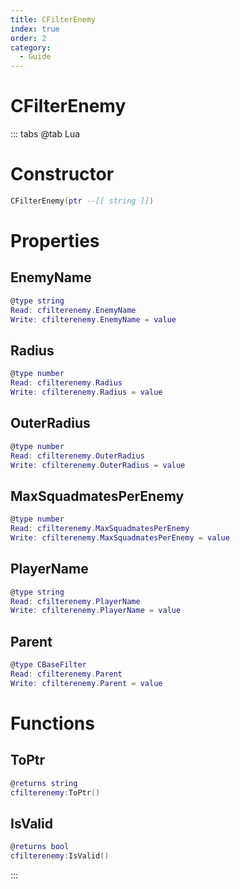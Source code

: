 ```yaml
---
title: CFilterEnemy
index: true
order: 2
category:
  - Guide
---
```


# CFilterEnemy

::: tabs
@tab Lua
# Constructor
```lua
CFilterEnemy(ptr --[[ string ]])
```
# Properties
## EnemyName 
```lua
@type string
Read: cfilterenemy.EnemyName
Write: cfilterenemy.EnemyName = value
```
## Radius 
```lua
@type number
Read: cfilterenemy.Radius
Write: cfilterenemy.Radius = value
```
## OuterRadius 
```lua
@type number
Read: cfilterenemy.OuterRadius
Write: cfilterenemy.OuterRadius = value
```
## MaxSquadmatesPerEnemy 
```lua
@type number
Read: cfilterenemy.MaxSquadmatesPerEnemy
Write: cfilterenemy.MaxSquadmatesPerEnemy = value
```
## PlayerName 
```lua
@type string
Read: cfilterenemy.PlayerName
Write: cfilterenemy.PlayerName = value
```
## Parent 
```lua
@type CBaseFilter
Read: cfilterenemy.Parent
Write: cfilterenemy.Parent = value
```
# Functions
## ToPtr
```lua
@returns string
cfilterenemy:ToPtr()
```
## IsValid
```lua
@returns bool
cfilterenemy:IsValid()
```

:::
